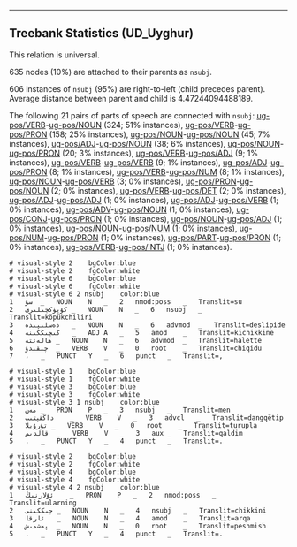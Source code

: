 

--------------------------------------------------------------------------------

## Treebank Statistics (UD_Uyghur)

This relation is universal.

635 nodes (10%) are attached to their parents as `nsubj`.

606 instances of `nsubj` (95%) are right-to-left (child precedes parent).
Average distance between parent and child is 4.47244094488189.

The following 21 pairs of parts of speech are connected with `nsubj`: [ug-pos/VERB]()-[ug-pos/NOUN]() (324; 51% instances), [ug-pos/VERB]()-[ug-pos/PRON]() (158; 25% instances), [ug-pos/NOUN]()-[ug-pos/NOUN]() (45; 7% instances), [ug-pos/ADJ]()-[ug-pos/NOUN]() (38; 6% instances), [ug-pos/NOUN]()-[ug-pos/PRON]() (20; 3% instances), [ug-pos/VERB]()-[ug-pos/ADJ]() (9; 1% instances), [ug-pos/VERB]()-[ug-pos/VERB]() (9; 1% instances), [ug-pos/ADJ]()-[ug-pos/PRON]() (8; 1% instances), [ug-pos/VERB]()-[ug-pos/NUM]() (8; 1% instances), [ug-pos/NOUN]()-[ug-pos/VERB]() (3; 0% instances), [ug-pos/PRON]()-[ug-pos/NOUN]() (2; 0% instances), [ug-pos/VERB]()-[ug-pos/DET]() (2; 0% instances), [ug-pos/ADJ]()-[ug-pos/ADJ]() (1; 0% instances), [ug-pos/ADJ]()-[ug-pos/VERB]() (1; 0% instances), [ug-pos/ADV]()-[ug-pos/NOUN]() (1; 0% instances), [ug-pos/CONJ]()-[ug-pos/PRON]() (1; 0% instances), [ug-pos/NOUN]()-[ug-pos/ADJ]() (1; 0% instances), [ug-pos/NOUN]()-[ug-pos/NUM]() (1; 0% instances), [ug-pos/NUM]()-[ug-pos/PRON]() (1; 0% instances), [ug-pos/PART]()-[ug-pos/PRON]() (1; 0% instances), [ug-pos/VERB]()-[ug-pos/INTJ]() (1; 0% instances).


~~~ conllu
# visual-style 2	bgColor:blue
# visual-style 2	fgColor:white
# visual-style 6	bgColor:blue
# visual-style 6	fgColor:white
# visual-style 6 2 nsubj	color:blue
1	سۇ	_	NOUN	N	_	2	nmod:poss	_	Translit=su
2	كۆپۈكچىلىرى	_	NOUN	N	_	6	nsubj	_	Translit=köpükchiliri
3	دەسلىپىدە	_	NOUN	N	_	6	advmod	_	Translit=deslipide
4	كىچىككىنە	_	ADJ	A	_	5	amod	_	Translit=kichikkine
5	ھالەتتە	_	NOUN	N	_	6	advmod	_	Translit=halette
6	چىقىدۇ	_	VERB	V	_	0	root	_	Translit=chiqidu
7	،	_	PUNCT	Y	_	6	punct	_	Translit=,

~~~


~~~ conllu
# visual-style 1	bgColor:blue
# visual-style 1	fgColor:white
# visual-style 3	bgColor:blue
# visual-style 3	fgColor:white
# visual-style 3 1 nsubj	color:blue
1	مەن	_	PRON	P	_	3	nsubj	_	Translit=men
2	داڭقېتىپ	_	VERB	V	_	3	advcl	_	Translit=dangqëtip
3	تۇرۇپلا	_	VERB	V	_	0	root	_	Translit=turupla
4	قالدىم	_	VERB	V	_	3	aux	_	Translit=qaldim
5	.	_	PUNCT	Y	_	4	punct	_	Translit=.

~~~


~~~ conllu
# visual-style 2	bgColor:blue
# visual-style 2	fgColor:white
# visual-style 4	bgColor:blue
# visual-style 4	fgColor:white
# visual-style 4 2 nsubj	color:blue
1	ئۇلارنىڭ	_	PRON	P	_	2	nmod:poss	_	Translit=ularning
2	چىككىنى	_	NOUN	N	_	4	nsubj	_	Translit=chikkini
3	ئارقا	_	NOUN	N	_	4	amod	_	Translit=arqa
4	پەشمىش	_	NOUN	N	_	0	root	_	Translit=peshmish
5	.	_	PUNCT	Y	_	4	punct	_	Translit=.

~~~


